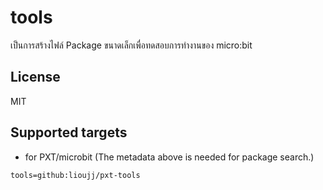 # tools

เป็นการสร้างไฟล์ Package ขนาดเล็กเพื่อทดสอบการทำงานของ micro:bit

## License

MIT

## Supported targets

* for PXT/microbit
(The metadata above is needed for package search.)

```package
tools=github:lioujj/pxt-tools
```
